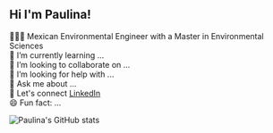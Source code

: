 <!-- **paausmith/paausmith** is a ✨ _special_ ✨ repository because its `README.md` (this file) appears on your GitHub profile -->

## Hi I'm Paulina! 

👩🏻‍💻 Mexican Environmental Engineer with a Master in Environmental Sciences<br/>
🌱 I’m currently learning ...<br/>
👯 I’m looking to collaborate on ... <br/>
🤔 I’m looking for help with ... <br/>
💬 Ask me about ... <br/>
🔗 Let's connect [LinkedIn](https://www.linkedin.com/in/paulina-smith/) <br/>
😄  Fun fact: ... <br/>

<!-- GitHub stats from https://github.com/anuraghazra/github-readme-stats -->
![Paulina's GitHub stats](https://github-readme-stats.vercel.app/api?username=paausmith&theme=shadow_red&show_icons=true&hide=contribs,stars,prs&show=reviews,discussions_answered)
